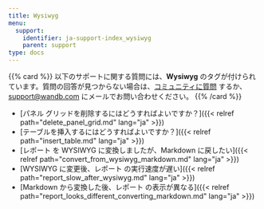 ```yaml
---
title: Wysiwyg
menu:
  support:
    identifier: ja-support-index_wysiwyg
    parent: support
type: docs
---
```


{{% card %}}
以下のサポートに関する質問には、<b>Wysiwyg</b> のタグが付けられています。質問の回答が見つからない場合は、[コミュニティに質問](https://community.wandb.ai/) するか、[support@wandb.com](mailto:support@wandb.com) にメールでお問い合わせください。
{{% /card %}}

- [パネル グリッドを削除するにはどうすればよいですか？]({{< relref path="delete_panel_grid.md" lang="ja" >}})
- [テーブルを挿入するにはどうすればよいですか？]({{< relref path="insert_table.md" lang="ja" >}})
- [レポート を WYSIWYG に変換しましたが、Markdown に戻したい]({{< relref path="convert_from_wysiwyg_markdown.md" lang="ja" >}})
- [WYSIWYG に変更後、レポート の実行速度が遅い]({{< relref path="report_slow_after_wysiwyg.md" lang="ja" >}})
- [Markdown から変換した後、レポート の表示が異なる]({{< relref path="report_looks_different_converting_markdown.md" lang="ja" >}})
